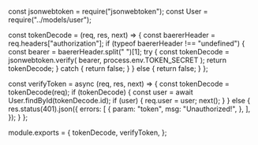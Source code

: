 const jsonwebtoken = require("jsonwebtoken");
const User = require("../models/user");

const tokenDecode = (req, res, next) => {
	const baererHeader = req.headers["authorization"];
	if (typeof baererHeader !== "undefined") {
		const bearer = baererHeader.split(" ")[1];
		try {
			const tokenDecode = jsonwebtoken.verify(
				bearer,
				process.env.TOKEN_SECRET
			);
			return tokenDecode;
		} catch {
			return false;
		}
	} else {
		return false;
	}
};

const verifyToken = async (req, res, next) => {
	const tokenDecode = tokenDecode(req);
	if (tokenDecode) {
		const user = await User.findById(tokenDecode.id);
		if (user) {
			req.user = user;
			next();
		}
	} else {
		res.status(401).json({
			errors: [
				{
					param: "token",
					msg: "Unauthorized!",
				},
			],
		});
	}
};

module.exports = {
	tokenDecode,
	verifyToken,
};
